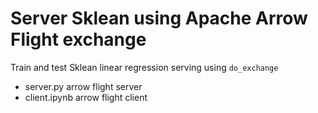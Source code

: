 # Server Sklean using Apache Arrow Flight exchange

Train and test Sklean linear regression serving using `do_exchange`

- server.py arrow flight server
- client.ipynb arrow flight client